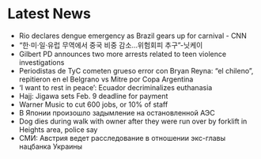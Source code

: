 # Latest News
-  Rio declares dengue emergency as Brazil gears up for carnival - CNN
-  “한·미·일·유럽 무역에서 중국 비중 감소…위험회피 추구”-닛케이
-  Gilbert PD announces two more arrests related to teen violence investigations
-  Periodistas de TyC cometen grueso error con Bryan Reyna: “el chileno”, repitieron en el Belgrano vs Mitre por Copa Argentina
-  ‘I want to rest in peace’: Ecuador decriminalizes euthanasia
-  Hajj: Jigawa sets Feb. 9 deadline for payment
-  Warner Music to cut 600 jobs, or 10% of staff
-  В Японии произошло задымление на остановленной АЭС
-  Dog dies during walk with owner after they were run over by forklift in Heights area, police say
-  СМИ: Австрия ведет расследование в отношении экс-главы нацбанка Украины
